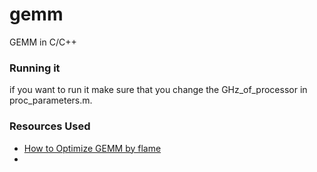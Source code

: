 # gemm

GEMM in C/C++

### Running it
if you want to run it make sure that you change the GHz_of_processor in proc_parameters.m.
### Resources Used
- [How to Optimize GEMM by flame](https://github.com/flame/how-to-optimize-gemm/wiki)
- 
